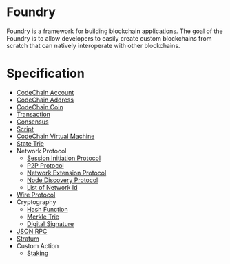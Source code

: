 # Foundry
Foundry is a framework for building blockchain applications. The goal of the Foundry is to allow developers to easily create custom blockchains from scratch that can natively interoperate with other blockchains.

# Specification
* [CodeChain Account](CodeChain-Account.md)
* [CodeChain Address](CodeChain-Address.md)
* [CodeChain Coin](CodeChain-Coin.md)
* [Transaction](Transaction.md)
* [Consensus](Consensus.md)
* [Script](Script.md)
* [CodeChain Virtual Machine](CodeChain-Virtual-Machine.md)
* [State Trie](State-Trie.md)
* Network Protocol
  * [Session Initiation Protocol](Session-Initiation-Protocol.md)
  * [P2P Protocol](P2P-Protocol.md)
  * [Network Extension Protocol](Network-Extension-Protocol.md)
  * [Node Discovery Protocol](Node-Discovery-Protocol.md)
  * [List of Network Id](List-of-Network-Id.md)
* [Wire Protocol](Wire-Protocol.md)
* Cryptography
  * [Hash Function](Hash-Function.md)
  * [Merkle Trie](Merkle-Trie.md)
  * [Digital Signature](Digital-Signature.md)
* [JSON RPC](JSON-RPC.md)
* [Stratum](Stratum.md)
* Custom Action
  * [Staking](Staking.md)